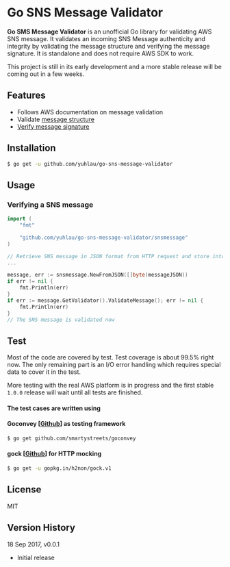 # Go SNS Message Validator

**Go SMS Message Validator** is an unofficial Go library for validating AWS SNS message. It validates an incoming SNS Message authenticity and integrity by validating the message structure and verifying the message signature. It is standalone and does not require AWS SDK to work.

This project is still in its early development and a more stable release will be coming out in a few weeks.

## Features
- Follows AWS documentation on message validation
- Validate [message structure](http://docs.aws.amazon.com/sns/latest/dg/json-formats.html)
- [Verify message signature](http://docs.aws.amazon.com/sns/latest/dg/SendMessageToHttp.verify.signature.html)

## Installation
```sh
$ go get -u github.com/yuhlau/go-sns-message-validator
```

## Usage

### Verifying a SNS message
```go
import (
	"fmt"

	"github.com/yuhlau/go-sns-message-validator/snsmessage"
)

// Retrieve SNS message in JSON format from HTTP request and store into variable messageJSON
...

message, err := snsmessage.NewFromJSON([]byte(messageJSON))
if err != nil {
	fmt.Println(err)
}
if err := message.GetValidator().ValidateMessage(); err != nil {
	fmt.Println(err)
}
// The SNS message is validated now
```

## Test
Most of the code are covered by test. Test coverage is about 99.5% right now. The only remaining part is an I/O error handling which requires special data to cover it in the test.

More testing with the real AWS platform is in progress and the first stable `1.0.0` release will wait until all tests are finished.

#### The test cases are written using

#### Goconvey [[Github](https://github.com/smartystreets/goconvey)] as testing framework
```sh
$ go get github.com/smartystreets/goconvey
```
#### gock [[Github](https://github.com/h2non/gock)] for HTTP mocking

```sh
$ go get -u gopkg.in/h2non/gock.v1
```

## License
MIT

## Version History

18 Sep 2017, v0.0.1
- Initial release
